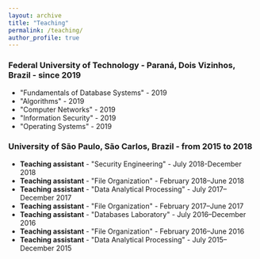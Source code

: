 ```yaml
---
layout: archive
title: "Teaching"
permalink: /teaching/
author_profile: true
---
```


### Federal University of Technology - Paraná, Dois Vizinhos, Brazil - since 2019

* "Fundamentals of Database Systems" - 2019
* "Algorithms" - 2019 
* "Computer Networks" - 2019 
* "Information Security" - 2019
* "Operating Systems" - 2019

### University of São Paulo, São Carlos, Brazil - from 2015 to 2018

* **Teaching assistant** - "Security Engineering" - July 2018-December 2018
* **Teaching assistant** - "File Organization" - February 2018–June 2018
* **Teaching assistant** - "Data Analytical Processing" - July 2017–December 2017
* **Teaching assistant** - "File Organization" - February 2017–June 2017
* **Teaching assistant** - "Databases Laboratory" - July 2016–December 2016
* **Teaching assistant** - "File Organization" - February 2016–June 2016
* **Teaching assistant** - "Data Analytical Processing" - July 2015–December 2015

   